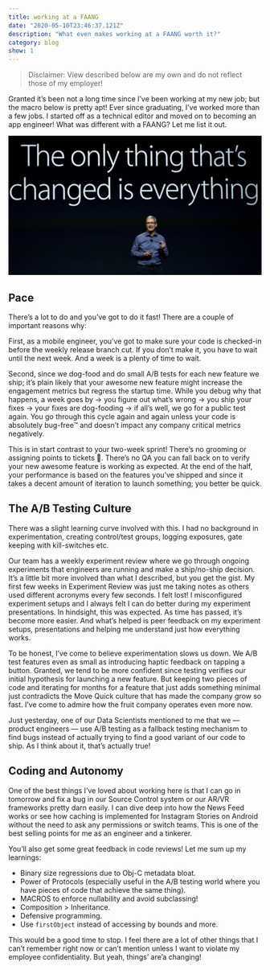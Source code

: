 ```yaml
---
title: working at a FAANG
date: "2020-05-10T23:46:37.121Z"
description: "What even makes working at a FAANG worth it?"
category: blog
show: 1
---
```


> Disclaimer: View described below are my own and do not reflect those of my employer!

Granted it’s been not a long time since I’ve been working at my new job; but the macro below is pretty apt! Ever since graduating, I’ve worked more than a few jobs. I started off as a technical editor and moved on to becoming an app engineer! What was different with a FAANG? Let me list it out.

![Ain't that the truth!](./faang-1.png)

## Pace
There’s a lot to do and you’ve got to do it fast! There are a couple of important reasons why:

First, as a mobile engineer, you’ve got to make sure your code is checked-in before the weekly release branch cut. If you don’t make it, you have to wait until the next week. And a week is a plenty of time to wait.

Second, since we dog-food and do small A/B tests for each new feature we ship; it’s plain likely that your awesome new feature might increase the engagement metrics but regress the startup time. While you debug why that happens, a week goes by → you figure out what’s wrong → you ship your fixes → your fixes are dog-fooding → if all’s well, we go for a public test again. You go through this cycle again and again unless your code is absolutely bug-free™ and doesn’t impact any company critical metrics negatively.

This is in start contrast to your two-week sprint! There’s no grooming or assigning points to tickets 🎫. There’s no QA you can fall back on to verify your new awesome feature is working as expected. At the end of the half, your performance is based on the features you’ve shipped and since it takes a decent amount of iteration to launch something; you better be quick.

## The A/B Testing Culture
There was a slight learning curve involved with this. I had no background in experimentation, creating control/test groups, logging exposures, gate keeping with kill-switches etc.

Our team has a weekly experiment review where we go through ongoing experiments that engineers are running and make a ship/no-ship decision. It’s a little bit more involved than what I described, but you get the gist. My first few weeks in Experiment Review was just me taking notes as others used different acronyms every few seconds. I felt lost! I misconfigured experiment setups and I always felt I can do better during my experiment presentations. In hindsight, this was expected. As time has passed, it’s become more easier. And what’s helped is peer feedback on my experiment setups, presentations and helping me understand just how everything works.

To be honest, I’ve come to believe experimentation slows us down. We A/B test features even as small as introducing haptic feedback on tapping a button. Granted, we tend to be more confident since testing verifies our initial hypothesis for launching a new feature. But keeping two pieces of code and iterating for months for a feature that just adds something minimal just contradicts the Move Quick culture that has made the company grow so fast. I’ve come to admire how the fruit company operates even more now.

Just yesterday, one of our Data Scientists mentioned to me that we — product engineers — use A/B testing as a fallback testing mechanism to find bugs instead of actually trying to find a good variant of our code to ship. As I think about it, that’s actually true!

## Coding and Autonomy

One of the best things I’ve loved about working here is that I can go in tomorrow and fix a bug in our Source Control system or our AR/VR frameworks pretty darn easily. I can dive deep into how the News Feed works or see how caching is implemented for Instagram Stories on Android without the need to ask any permissions or switch teams. This is one of the best selling points for me as an engineer and a tinkerer.

You’ll also get some great feedback in code reviews! Let me sum up my learnings:

- Binary size regressions due to Obj-C metadata bloat.
- Power of Protocols (especially useful in the A/B testing world where you have pieces of code that achieve the same thing).
- MACROS to enforce nullability and avoid subclassing! 
- Composition > Inheritance.
- Defensive programming.
- Use `firstObject` instead of accessing by bounds and more.

This would be a good time to stop. I feel there are a lot of other things that I can’t remember right now or can’t mention unless I want to violate my employee confidentiality. But yeah, things’ are’a changing!


